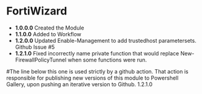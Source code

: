 # **FortiWizard**

* **1.0.0.0** Created the Module
* **1.1.0.0** Added to Workflow
* **1.2.0.0** Updated Enable-Management to add trustedhost parametersets. Github Issue #5
* **1.2.1.0** Fixed incorrectly name private function that would replace New-FirewallPolicyTunnel when some functions were run.

#The line below this one is used strictly by a github action. That action is responsible for publishing new versions of this module to Powershell Gallery, upon pushing an iterative version to Github.
1.2.1.0